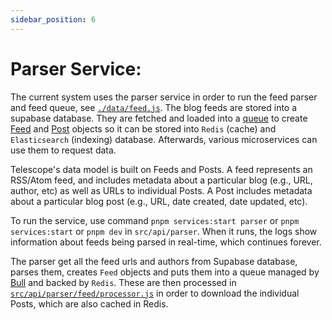 ```yaml
---
sidebar_position: 6
---
```


# Parser Service:

The current system uses the parser service in order to run the feed parser and feed queue, see [`./data/feed.js`](https://github.com/Seneca-CDOT/telescope/blob/master/src/api/parser/src/data/feed.js). The blog feeds are stored into a supabase database. They are fetched and loaded into a [queue](https://github.com/Seneca-CDOT/telescope/blob/master/src/api/parser/src/lib/queue.js) to create [Feed](https://github.com/Seneca-CDOT/telescope/blob/master/src/api/parser/src/data/feed.js) and [Post](https://github.com/Seneca-CDOT/telescope/blob/master/src/api/parser/src/data/post.js) objects so it can be stored into `Redis` (cache) and `Elasticsearch` (indexing) database. Afterwards, various microservices can use them to request data.

Telescope's data model is built on Feeds and Posts. A feed represents an RSS/Atom feed, and includes metadata about a particular blog (e.g., URL, author, etc) as well as URLs to individual Posts. A Post includes metadata about a particular blog post (e.g., URL, date created, date updated, etc).

To run the service, use command `pnpm services:start parser` or `pnpm services:start` or `pnpm dev` in `src/api/parser`. When it runs, the logs show information about feeds being parsed in real-time, which continues forever.

The parser get all the feed urls and authors from Supabase database, parses them, creates `Feed` objects and puts them into a queue managed by [Bull](https://github.com/OptimalBits/bull) and backed by `Redis`. These are then processed in [`src/api/parser/feed/processor.js`](https://github.com/Seneca-CDOT/telescope/blob/master/src/api/parser/src/feed/processor.js) in order to download the individual Posts, which are also cached in Redis.
